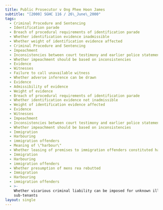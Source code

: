 ```yaml
---
title: Public Prosecutor v Ong Phee Hoon James
subtitle: "[2000] SGHC 116 / 26\_June\_2000"
tags:
  - Criminal Procedure and Sentencing
  - Identification parade
  - Breach of procedural requirements of identification parade
  - Whether identification evidence inadmissible
  - Whether weight of identification evidence affected
  - Criminal Procedure and Sentencing
  - Impeachment
  - Inconsistencies between court testimony and earlier police statements
  - Whether impeachment should be based on inconsistencies
  - Evidence
  - Witnesses
  - Failure to call unavailable witness
  - Whether adverse inference can be drawn
  - Evidence
  - Admissibility of evidence
  - Weight of evidence
  - Breach of procedural requirements of identification parade
  - Whether identification evidence not inadmissible
  - Weight of identification evidence affected
  - Evidence
  - Witnesses
  - Impeachment
  - Inconsistencies between court testimony and earlier police statements
  - Whether impeachment should be based on inconsistencies
  - Immigration
  - Harbouring
  - immigration offenders
  - Meaning of \"harbour\"
  - Whether leasing of premises to immigration offenders constituted harbouring
  - Immigration
  - Harbouring
  - immigration offenders
  - Whether presumption of mens rea rebutted
  - Immigration
  - Harbouring
  - immigration offenders
  - >-
    Whether vicarious criminal liability can be imposed for unknown illegal
    sub-tenants
layout: single
---
```


